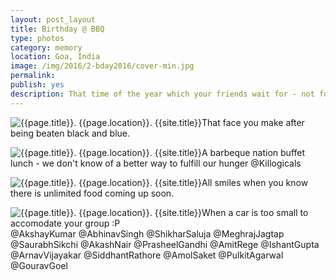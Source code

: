 ```yaml
---
layout: post_layout
title: Birthday @ BBQ
type: photos
category: memory
location: Goa, India
image: /img/2016/2-bday2016/cover-min.jpg
permalink:
publish: yes
description: That time of the year which your friends wait for - not for wishing you but to beat the shit of you. #EngineeringLife
---
```

<!-- http://compressjpeg.com -->
<!-- http://compressimage.toolur.com/ 1024, 400-->
<p class="center"><img src="{{site.baseurl}}/img/2016/2-bday2016/cover.jpg" alt="{{page.title}}. {{page.location}}. {{site.title}}" title="{{page.title}}">That face you make after being beaten black and blue.</p>

<p class="center"><img src="{{site.baseurl}}/img/2016/2-bday2016/1.jpg" alt="{{page.title}}. {{page.location}}. {{site.title}}" title="{{page.title}}">A barbeque nation buffet lunch - we don't know of a better way to fulfill our hunger @Killogicals</p>

<p class="center"><img src="{{site.baseurl}}/img/2016/2-bday2016/2.jpg" alt="{{page.title}}. {{page.location}}. {{site.title}}" title="{{page.title}}">All smiles when you know there is unlimited food coming up soon.</p>

<p class="center"><img src="{{site.baseurl}}/img/2016/2-bday2016/4.jpg" alt="{{page.title}}. {{page.location}}. {{site.title}}" title="{{page.title}}">When a car is too small to accomodate your group :P <br> @AkshayKumar @AbhinavSingh @ShikharSaluja @MeghrajJagtap @SaurabhSikchi @AkashNair @PrasheelGandhi @AmitRege @IshantGupta @ArnavVijayakar @SiddhantRathore @AmolSaket @PulkitAgarwal @GouravGoel</p>